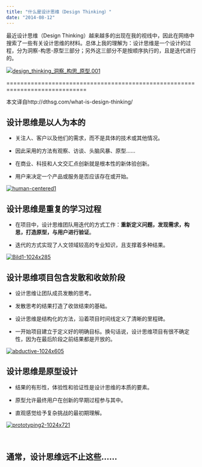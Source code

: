 ```yaml
---
title: "什么是设计思维（Design Thinking）"
date: "2014-08-12"
---
```


最近设计思维（Design Thinking）越来越多的出现在我的视线中，因此在网络中搜索了一些有关设计思维的材料。总体上我的理解为：设计思维是一个设计的过程，分为洞察-构思-原型三部分；另外这三部分不是按顺序执行的，且是迭代进行的。

[![design_thinking_洞察_构思_原型.001](/wp-content/uploads/2014/08/design_thinking_洞察_构思_原型.001.jpg)](/wp-content/uploads/2014/08/design_thinking_洞察_构思_原型.001.jpg)

\=============================================================================

本文译自http://dthsg.com/what-is-design-thinking/

## 设计思维是以人为本的

- 关注人、客户以及他们的需求，而不是具体的技术或其他情况。

- 因此采用的方法有观察、访谈、头脑风暴、原型……

- 在商业、科技和人文交汇点创新就是根本性的新体验创新。

- 用户来决定一个产品或服务是否应该存在或开始。

[![human-centered1](/wp-content/uploads/2014/08/human-centered1.png)](/wp-content/uploads/2014/08/human-centered1.png)

## 设计思维是重复的学习过程

- 在项目中，设计思维团队用迭代的方式工作：**重新定义问题，发现需求，构思，打造原型，与用户进行验证**。

- 迭代的方式实现了人文领域较高的专业知识，且支撑着多种结果。

[![Bild1-1024x285](/wp-content/uploads/2014/08/Bild1-1024x285.png)](/wp-content/uploads/2014/08/Bild1-1024x285.png)

## 设计思维项目包含发散和收敛阶段

- 设计思维让团队成员发散的思考。

- 发散思考的结果打造了收敛结束的基础。

- 设计思维是结构化的方法，沿着项目时间线定义了清晰的里程碑。

- 一开始项目建立于定义好的明确目标。换句话说，设计思维项目有很不确定性，因为在最后阶段之前结果都是开放的。

[![abductive-1024x605](/wp-content/uploads/2014/08/abductive-1024x605.png)](/wp-content/uploads/2014/08/abductive-1024x605.png)

## 设计思维是原型设计

- 结果的有形性，体验性和验证性是设计思维的本质的要素。

- 原型允许最终用户在创新的早期过程参与其中。

- 直观感觉给予复杂挑战的最初期理解。

[![prototyping2-1024x721](/wp-content/uploads/2014/08/prototyping2-1024x721.png)](/wp-content/uploads/2014/08/prototyping2-1024x721.png)

 

## 通常，设计思维远不止这些……

